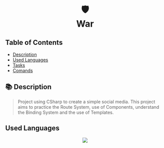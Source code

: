 <h1 align="center">
    🛡️<br>War
</h1>


## Table of Contents
  * [Description](#description)
  * [Used Languages](#used-languages)
  * [Tasks](#tasks)
  * [Comands](#comands)

<a name="description"></a>

## 📚 Description
>  Project using CSharp to create a simple social media. This project aims to practice the Route System, use of Components, understand the Binding System and the use of Templates.
<a name="used-languages"></a>
## Used Languages
<p align="center">
    <img src="https://img.shields.io/badge/CSharp-43853D?style=for-the-badge&logo=csharp&logoColor=white" />
</p>
